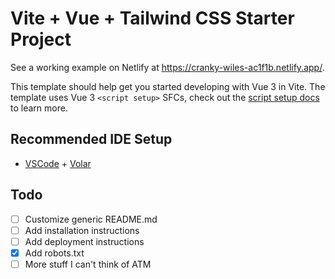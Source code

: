 # Vite + Vue + Tailwind CSS Starter Project

See a working example on Netlify at https://cranky-wiles-ac1f1b.netlify.app/.

This template should help get you started developing with Vue 3 in Vite. The template uses Vue 3 `<script setup>` SFCs, check out the [script setup docs](https://v3.vuejs.org/api/sfc-script-setup.html#sfc-script-setup) to learn more.

## Recommended IDE Setup

-   [VSCode](https://code.visualstudio.com/) + [Volar](https://marketplace.visualstudio.com/items?itemName=johnsoncodehk.volar)

## Todo

-   [ ] Customize generic README.md
-   [ ] Add installation instructions
-   [ ] Add deployment instructions
-   [x] Add robots.txt
-   [ ] More stuff I can't think of ATM
